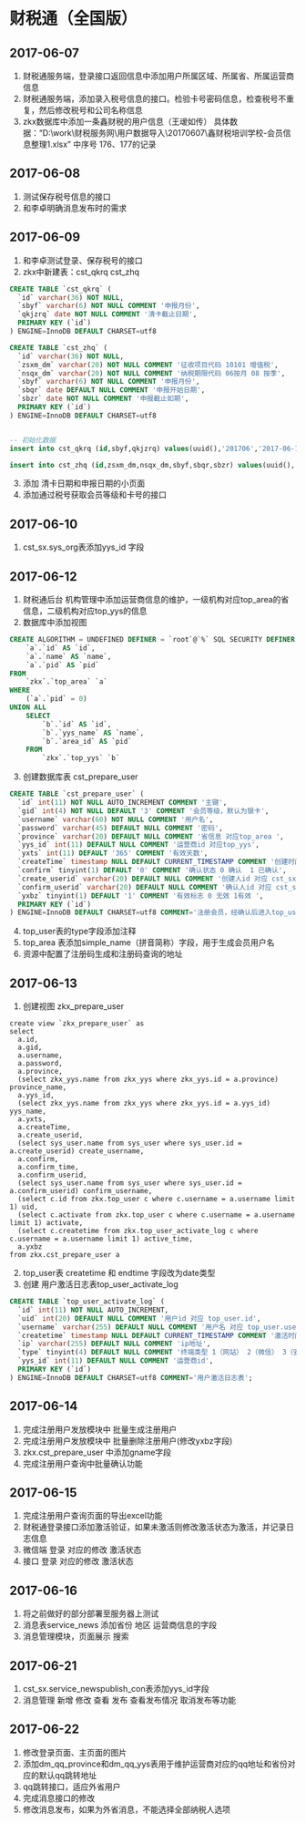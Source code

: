 # 财税通（全国版）

## 2017-06-07
1. 财税通服务端，登录接口返回信息中添加用户所属区域、所属省、所属运营商信息
2. 财税通服务端，添加录入税号信息的接口。检验卡号密码信息，检查税号不重复，然后修改税号和公司名称信息
3. zkx数据库中添加一条鑫财税的用户信息（王叆如传）
   具体数据：“D:\work\财税服务网\用户数据导入\20170607\鑫财税培训学校-会员信息整理1.xlsx” 中序号 176、177的记录

## 2017-06-08
1. 测试保存税号信息的接口
2. 和李卓明确消息发布时的需求

## 2017-06-09
1. 和李卓测试登录、保存税号的接口
2. zkx中新建表：cst_qkrq cst_zhq
```sql
CREATE TABLE `cst_qkrq` (
  `id` varchar(36) NOT NULL,
  `sbyf` varchar(6) NOT NULL COMMENT '申报月份',
  `qkjzrq` date NOT NULL COMMENT '清卡截止日期',
  PRIMARY KEY (`id`)
) ENGINE=InnoDB DEFAULT CHARSET=utf8

CREATE TABLE `cst_zhq` (
  `id` varchar(36) NOT NULL,
  `zsxm_dm` varchar(20) NOT NULL COMMENT '征收项目代码 10101 增值税',
  `nsqx_dm` varchar(20) NOT NULL COMMENT '纳税期限代码 06按月 08 按季',
  `sbyf` varchar(6) NOT NULL COMMENT '申报月份',
  `sbqr` date DEFAULT NULL COMMENT '申报开始日期',
  `sbzr` date NOT NULL COMMENT '申报截止如期',
  PRIMARY KEY (`id`)
) ENGINE=InnoDB DEFAULT CHARSET=utf8


-- 初始化数据
insert into cst_qkrq (id,sbyf,qkjzrq) values(uuid(),'201706','2017-06-15')

insert into cst_zhq (id,zsxm_dm,nsqx_dm,sbyf,sbqr,sbzr) values(uuid(),'10101','06','201706','2017-06-01','2017-06-15')
```
3. 添加 清卡日期和申报日期的小页面
4. 添加通过税号获取会员等级和卡号的接口

## 2017-06-10
1. cst_sx.sys_org表添加yys_id 字段

## 2017-06-12
1. 财税通后台 机构管理中添加运营商信息的维护，一级机构对应top_area的省信息，二级机构对应top_yys的信息
2. 数据库中添加视图
```sql
CREATE ALGORITHM = UNDEFINED DEFINER = `root`@`%` SQL SECURITY DEFINER VIEW `zkx_yys` AS SELECT
	`a`.`id` AS `id`,
	`a`.`name` AS `name`,
	`a`.`pid` AS `pid`
FROM
	`zkx`.`top_area` `a`
WHERE
	(`a`.`pid` = 0)
UNION ALL
	SELECT
		`b`.`id` AS `id`,
		`b`.`yys_name` AS `name`,
		`b`.`area_id` AS `pid`
	FROM
		`zkx`.`top_yys` `b`
```
3. 创建数据库表 cst_prepare_user
```sql
CREATE TABLE `cst_prepare_user` (
  `id` int(11) NOT NULL AUTO_INCREMENT COMMENT '主键',
  `gid` int(4) NOT NULL DEFAULT '3' COMMENT '会员等级，默认为银卡',
  `username` varchar(60) NOT NULL COMMENT '用户名',
  `password` varchar(45) DEFAULT NULL COMMENT '密码',
  `province` varchar(20) DEFAULT NULL COMMENT '省信息 对应top_area ',
  `yys_id` int(11) DEFAULT NULL COMMENT '运营商id 对应top_yys',
  `yxts` int(11) DEFAULT '365' COMMENT '有效天数',
  `createTime` timestamp NULL DEFAULT CURRENT_TIMESTAMP COMMENT '创建时间',
  `confirm` tinyint(1) DEFAULT '0' COMMENT '确认状态 0 确认  1 已确认',
  `create_userid` varchar(20) DEFAULT NULL COMMENT '创建人id 对应 cst_sx.sys_user',
  `confirm_userid` varchar(20) DEFAULT NULL COMMENT '确认人id 对应 cst_sx.sys_user',
  `yxbz` tinyint(1) DEFAULT '1' COMMENT '有效标志 0 无效 1有效 ',
  PRIMARY KEY (`id`)
) ENGINE=InnoDB DEFAULT CHARSET=utf8 COMMENT='注册会员，经确认后进入top_user表';
```
4. top_user表的type字段添加注释
5. top_area 表添加simple_name（拼音简称）字段，用于生成会员用户名
6. 资源中配置了注册码生成和注册码查询的地址

## 2017-06-13
1. 创建视图 zkx_prepare_user
```aql
create view `zkx_prepare_user` as
select 
  a.id,
  a.gid,
  a.username,
  a.password,
  a.province,
  (select zkx_yys.name from zkx_yys where zkx_yys.id = a.province) province_name,
  a.yys_id,
  (select zkx_yys.name from zkx_yys where zkx_yys.id = a.yys_id) yys_name,
  a.yxts,
  a.createTime,
  a.create_userid,
  (select sys_user.name from sys_user where sys_user.id = a.create_userid) create_username,
  a.confirm,
  a.confirm_time,
  a.confirm_userid,
  (select sys_user.name from sys_user where sys_user.id = a.confirm_userid) confirm_username,
  (select c.id from zkx.top_user c where c.username = a.username limit 1) uid,
  (select c.activate from zkx.top_user c where c.username = a.username limit 1) activate,
  (select c.createtime from zkx.top_user_activate_log c where c.username = a.username limit 1) active_time,
  a.yxbz
from zkx.cst_prepare_user a
```
2. top_user表 createtime 和 endtime 字段改为date类型
3. 创建 用户激活日志表top_user_activate_log
```sql
CREATE TABLE `top_user_activate_log` (
  `id` int(11) NOT NULL AUTO_INCREMENT,
  `uid` int(20) DEFAULT NULL COMMENT '用户id 对应 top_user.id',
  `username` varchar(255) DEFAULT NULL COMMENT '用户名 对应 top_user.username',
  `createtime` timestamp NULL DEFAULT CURRENT_TIMESTAMP COMMENT '激活时间',
  `ip` varchar(255) DEFAULT NULL COMMENT 'ip地址',
  `type` tinyint(4) DEFAULT NULL COMMENT '终端类型 1（网站） 2（微信） 3（安卓端） 4 （ios）',
  `yys_id` int(11) DEFAULT NULL COMMENT '运营商id',
  PRIMARY KEY (`id`)
) ENGINE=InnoDB DEFAULT CHARSET=utf8 COMMENT='用户激活日志表';
```

## 2017-06-14
1. 完成注册用户发放模块中 批量生成注册用户
2. 完成注册用户发放模块中 批量删除注册用户(修改yxbz字段)
3. zkx.cst_prepare_user 中添加gname字段
4. 完成注册用户查询中批量确认功能

## 2017-06-15
1. 完成注册用户查询页面的导出excel功能
2. 财税通登录接口添加激活验证，如果未激活则修改激活状态为激活，并记录日志信息
3. 微信端 登录 对应的修改 激活状态
4. 接口 登录 对应的修改 激活状态

## 2017-06-16
1. 将之前做好的部分部署至服务器上测试
2. 消息表service_news 添加省份 地区 运营商信息的字段
3. 消息管理模块，页面展示 搜索

## 2017-06-21
1. cst_sx.service_newspublish_con表添加yys_id字段
2. 消息管理 新增 修改 查看 发布 查看发布情况 取消发布等功能

## 2017-06-22
1. 修改登录页面、主页面的图片
2. 添加dm_qq_province和dm_qq_yys表用于维护运营商对应的qq地址和省份对应的默认qq跳转地址
3. qq跳转接口，适应外省用户
4. 完成消息接口的修改
5. 修改消息发布，如果为外省消息，不能选择全部纳税人选项
